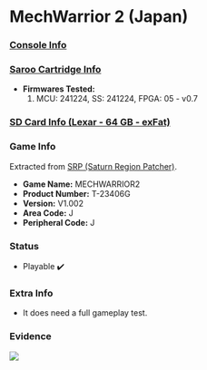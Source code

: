 # MechWarrior 2 (Japan)

### [Console Info](../../../../Info/Consoles/VA13/README.md)

### [Saroo Cartridge Info](../../../../Info/Cartridges/GuangzhouSanStarOnlineShop/1.6/README.md)

- <b>Firmwares Tested:</b>
  1. MCU: 241224, SS: 241224, FPGA: 05 - v0.7

### [SD Card Info (Lexar - 64 GB - exFat)](../../../../Info/SdCards/Lexar/64GB/exfat/README.md)

### Game Info

Extracted from [SRP (Saturn Region Patcher)](https://segaxtreme.net/resources/saturn-region-patcher.81/download).

- <b>Game Name:</b> MECHWARRIOR2
- <b>Product Number:</b> T-23406G
- <b>Version:</b> V1.002
- <b>Area Code:</b> J
- <b>Peripheral Code:</b> J

### Status

- Playable :heavy_check_mark:

### Extra Info

- It does need a full gameplay test.

### Evidence

[![](https://img.youtube.com/vi/Zsxl_rHHczs/0.jpg)](https://www.youtube.com/watch?v=Zsxl_rHHczs)

